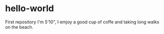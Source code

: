 # hello-world
First repository
I'm 5'10", I emjoy a good cup of coffe and taking long walks on the beach.
